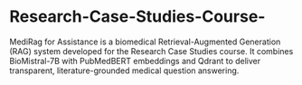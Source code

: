 # Research-Case-Studies-Course-
MediRag for Assistance is a biomedical Retrieval-Augmented Generation (RAG) system developed for the Research Case Studies course. It combines BioMistral-7B with PubMedBERT embeddings and Qdrant to deliver transparent, literature-grounded medical question answering.
